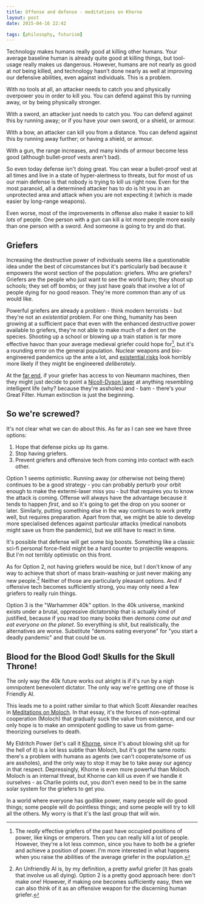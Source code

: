 ```yaml
---
title: Offense and defense - meditations on Khorne
layout: post
date: 2015-04-16 22:42

tags: [philosophy, futurism]
---
```


Technology makes humans really good at killing other humans. Your average
baseline human is already quite good at killing things, but tool-usage really
makes us dangerous. However, humans are not nearly as good at *not* being killed, and
technology hasn't done nearly as well at improving our defensive abilities, even
against individuals. This is a problem.

With no tools at all, an attacker needs to catch you and physically overpower
you in order to kill you. You can defend against this by running away, or by being
physically stronger.

With a sword, an attacker just needs to catch you. You can defend against this
by running away; or if you have your own sword, or a shield, or armour.

With a bow, an attacker can kill you from a distance. You can defend against
this by running away further; or having a shield, or armour.

With a gun, the range increases, and many kinds of armour become less good
(although bullet-proof vests aren't bad).

So even today defense isn't doing great. You can wear a bullet-proof vest at all
times and live in a state of hyper-alertness to threats, but for most of us our
main defense is that nobody is trying to kill us right now. Even for the most
paranoid, all a determined attacker has to do is hit you in an unprotected area
and attack when you are not expecting it (which is made easier by long-range
weapons).

Even worse, most of the improvements in offense also make it easier to kill
*lots* of people. One person with a gun can kill a lot more people more easily than
one person with a sword. And someone *is* going to try and do that.

<!-- more -->

## Griefers ##

Increasing the destructive power of individuals seems like a questionable idea
under the best of circumstances but it's particularly bad because it empowers
the worst section of the population: griefers. Who are griefers? Griefers are
the people who just want to see the world burn; they shoot up schools; they set
off bombs; or they just have goals that involve a lot of people dying for no
good reason. They're more common than any of us would like.

Powerful griefers are already a problem - think modern terrorists - but they're
not an *existential* problem. For one thing, humanity has been growing at a
sufficient pace that even with the enhanced destructive power available to
griefers, they're not able to make much of a dent on the species. Shooting up a school or
blowing up a train station is far more effective havoc than your average
medieval griefer could hope for[^emperors], but it's a rounding error on the
general population. Nuclear weapons and bio-engineered pandemics up the ante a lot, and
[existential risks](http://www.nickbostrom.com/existential/risks.html) look
horribly more likely if they might be engineered *deliberately*.

[^emperors]:
    The *really* effective griefers of the past have occupied positions of power,
    like kings or emperors. Then you can really kill a lot of people. However, they're a
    lot less common, since you have to both be a griefer and achieve a position
    of power. I'm more interested in what happens when you raise the abilities
    of the average griefer in the population.

At the
[far end](http://www.antipope.org/charlie/blog-static/2015/04/on-the-great-filter-existentia.html),
if your griefer has access to von Neumann machines, then they might just decide
to point a
[Nicoll-Dyson laser](http://en.wikipedia.org/wiki/James_Nicoll#Nicoll-Dyson_Laser)
at anything resembling intelligent life (why?  because they're assholes) and -
bam - there's your Great Filter. Human extinction is just the beginning.

## So we're screwed? ##

It's not clear what we can do about this. As far as I can see we have three
options:

1. Hope that defense picks up its game.
2. Stop having griefers.
3. Prevent griefers and offensive tech from coming into contact with each other.

Option 1 seems optimistic. Running away (or otherwise not being there) continues
to be a good strategy - you can probably perturb your
orbit enough to make the extermi-laser miss you - but that requires you to know
the attack is coming. Offense will always have the advantage because it tends to
happen *first*, and so it's going to get the drop on you sooner or
later. Similarly, putting something else in the way continues to work pretty
well, but requires preparation. Apart from that, we might be able to develop
more specialised defences against particular attacks (medical nanobots might
save us from the pandemic), but we still have to react in time.

It's possible that defense will get some big boosts. Something like a classic
sci-fi personal force-field might be a hard counter to projectile weapons. But
I'm not terribly optimistic on this front.

As for Option 2, not having griefers would be nice, but I don't know of any way
to achieve that short of mass brain-washing or just never making any new
people.[^unfriendly] Neither of those are particularly pleasant options. And if
offensive tech becomes sufficiently strong, you may only need a few griefers to
really ruin things.

[^unfriendly]:
    An Unfriendly AI is, by my definition, a pretty awful griefer (it has goals
    that involve us all dying). Option 2 is a pretty good approach here: don't
    make one! However, if making one becomes sufficiently easy, then we can
    also think of it as an offensive weapon for the discerning human griefer.

Option 3 is the "Warhammer 40k" option. In the 40k universe,
mankind exists under a brutal, oppressive dictatorship that is actually kind of
justified, because if you read too many books then *demons come out and eat everyone
on the planet*. So everything is shit, but realistically, the alternatives are
worse. Substitute "demons eating everyone" for "you start a deadly pandemic" and
that could be us.

##  Blood for the Blood God! Skulls for the Skull Throne! ##

The only way the 40k future works out alright is if it's run by a nigh omnipotent
benevolent dictator. The only way we're getting one of those is Friendly AI.

This leads me to a point rather similar to that which Scott Alexander reaches in
[Meditations on Moloch](http://slatestarcodex.com/2014/07/30/meditations-on-moloch/).
In that essay, it's the forces of non-optimal cooperation (Moloch) that
gradually suck the value from existence, and our only hope is to make an
omnipotent godling to save us from game-theorizing ourselves to death.

My Eldritch Power (let's call it
[Khorne](http://wh40k.lexicanum.com/wiki/Khorne), since it's about blowing shit
up for the hell of it) is a lot less subtle than Moloch, but it's got the same
roots: there's a problem with humans as agents (we can't cooperate/some of us
are assholes), and the only way to stop it may be to take away our agency in
that respect. Depressingly, Khorne is even more powerful than Moloch. Moloch is
an internal threat, but Khorne can kill us even if we handle it ourselves - as
Charlie points out, you don't even need to be in the same solar system for the
griefers to get you.

In a world where everyone has godlike power, many people will do good things;
some people will do pointless things; and some people will try to kill all the
others. My worry is that it's the last group that will win.
